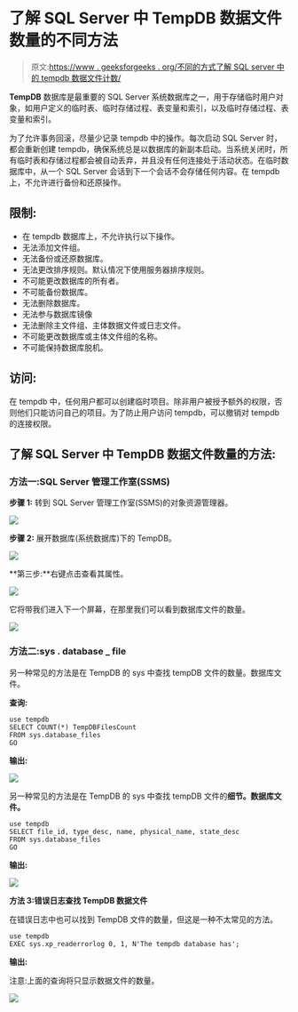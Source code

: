# 了解 SQL Server 中 TempDB 数据文件数量的不同方法

> 原文:[https://www . geeksforgeeks . org/不同的方式了解 SQL server 中的 tempdb 数据文件计数/](https://www.geeksforgeeks.org/different-ways-to-know-count-of-tempdb-data-files-in-sql-server/)

**TempDB** 数据库是最重要的 SQL Server 系统数据库之一，用于存储临时用户对象，如用户定义的临时表、临时存储过程、表变量和索引，以及临时存储过程、表变量和索引。

为了允许事务回滚，尽量少记录 tempdb 中的操作。每次启动 SQL Server 时，都会重新创建 tempdb，确保系统总是以数据库的新副本启动。当系统关闭时，所有临时表和存储过程都会被自动丢弃，并且没有任何连接处于活动状态。在临时数据库中，从一个 SQL Server 会话到下一个会话不会存储任何内容。在 tempdb 上，不允许进行备份和还原操作。

## **限制:**

*   在 tempdb 数据库上，不允许执行以下操作。
*   无法添加文件组。
*   无法备份或还原数据库。
*   无法更改排序规则。默认情况下使用服务器排序规则。
*   不可能更改数据库的所有者。
*   不可能备份数据库。
*   无法删除数据库。
*   无法参与数据库镜像
*   无法删除主文件组、主体数据文件或日志文件。
*   不可能更改数据库或主体文件组的名称。
*   不可能保持数据库脱机。

## **访问:**

在 tempdb 中，任何用户都可以创建临时项目。除非用户被授予额外的权限，否则他们只能访问自己的项目。为了防止用户访问 tempdb，可以撤销对 tempdb 的连接权限。

## **了解 SQL Server 中 TempDB 数据文件数量的方法:**

### **方法一:SQL Server 管理工作室(SSMS)**

**步骤 1:** 转到 SQL Server 管理工作室(SSMS)的对象资源管理器。

![](img/f5d99643c7c5b35652896b919cb9cc26.png)

**步骤 2:** 展开数据库(系统数据库)下的 TempDB。

![](img/ddd31e5323ee399adaeb1ccbf8ee25f4.png)

**第三步:**右键点击查看其属性。

![](img/aeb0a3486894e101c8d1a624f5b7b6fe.png)

它将带我们进入下一个屏幕，在那里我们可以看到数据库文件的数量。

![](img/4df81c945200113ce9bb433964538a91.png)

### **方法二:sys . database _ file**

另一种常见的方法是在 TempDB 的 sys 中查找 tempDB 文件的数量。数据库文件。

**查询:**

```
use tempdb
SELECT COUNT(*) TempDBFilesCount
FROM sys.database_files
GO
```

**输出:**

![](img/5a73bee1835ba5571ed5185cbe3f8df1.png)

另一种常见的方法是在 TempDB 的 sys 中查找 tempDB 文件的**细节。数据库文件。**

```
use tempdb
SELECT file_id, type_desc, name, physical_name, state_desc
FROM sys.database_files
GO
```

**输出:**

![](img/f0acbb341992848bfac31550bab9be53.png)

**方法 3:错误日志查找 TempDB 数据文件**

在错误日志中也可以找到 TempDB 文件的数量，但这是一种不太常见的方法。

```
use tempdb
EXEC sys.xp_readerrorlog 0, 1, N'The tempdb database has';
```

**输出:**

注意:上面的查询将只显示数据文件的数量。

![](img/3ce96a1b2354fc745ef32831818c8514.png)